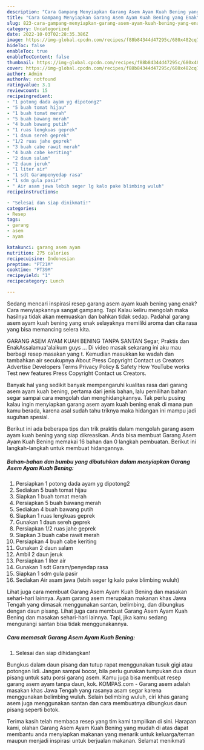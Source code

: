 ```yaml
---
description: "Cara Gampang Menyiapkan Garang Asem Ayam Kuah Bening yang Enak"
title: "Cara Gampang Menyiapkan Garang Asem Ayam Kuah Bening yang Enak"
slug: 823-cara-gampang-menyiapkan-garang-asem-ayam-kuah-bening-yang-enak
category: Uncategorized
date: 2022-10-03T02:28:35.386Z
image: https://img-global.cpcdn.com/recipes/f88b84344d47295c/680x482cq70/garang-asem-ayam-kuah-bening-foto-resep-utama.jpg
hideToc: false
enableToc: true
enableTocContent: false
thumbnail: https://img-global.cpcdn.com/recipes/f88b84344d47295c/680x482cq70/garang-asem-ayam-kuah-bening-foto-resep-utama.jpg
cover: https://img-global.cpcdn.com/recipes/f88b84344d47295c/680x482cq70/garang-asem-ayam-kuah-bening-foto-resep-utama.jpg
author: Admin
authorAv: notfound
ratingvalue: 3.1
reviewcount: 15
recipeingredient:
- "1 potong dada ayam yg dipotong2"
- "5 buah tomat hijau"
- "1 buah tomat merah"
- "5 buah bawang merah"
- "4 buah bawang putih"
- "1 ruas lengkuas geprek"
- "1 daun sereh geprek"
- "1/2 ruas jahe geprek"
- "3 buah cabe rawit merah"
- "4 buah cabe keriting"
- "2 daun salam"
- "2 daun jeruk"
- "1 liter air"
- "1 sdt Garampenyedap rasa"
- "1 sdm gula pasir"
- " Air asam jawa lebih seger lg kalo pake blimbing wuluh"
recipeinstructions:

- "Selesai dan siap dinikmati!"
categories:
- Resep
tags:
- garang
- asem
- ayam

katakunci: garang asem ayam 
nutrition: 275 calories
recipecuisine: Indonesian
preptime: "PT21M"
cooktime: "PT39M"
recipeyield: "1"
recipecategory: Lunch

---
```



Sedang mencari inspirasi resep garang asem ayam kuah bening yang enak? Cara menyiapkannya sangat gampang. Tapi Kalau keliru mengolah maka hasilnya tidak akan memuaskan dan bahkan tidak sedap. Padahal garang asem ayam kuah bening yang enak selayaknya memiliki aroma dan cita rasa yang bisa memancing selera kita.


GARANG ASEM AYAM KUAH BENING TANPA SANTAN Segar, Praktis dan EnakAssalamua&#39;alaikum guys … Di video masak sekarang ini aku mau berbagi resep masakan yang t. Kemudian masukkan ke wadah dan tambahkan air secukupnya About Press Copyright Contact us Creators Advertise Developers Terms Privacy Policy &amp; Safety How YouTube works Test new features Press Copyright Contact us Creators.

Banyak hal yang sedikit banyak mempengaruhi kualitas rasa dari garang asem ayam kuah bening, pertama dari jenis bahan, lalu pemilihan bahan segar sampai cara mengolah dan menghidangkannya. Tak perlu pusing kalau ingin menyiapkan garang asem ayam kuah bening enak di mana pun kamu berada, karena asal sudah tahu triknya maka hidangan ini mampu jadi suguhan spesial.


Berikut ini ada beberapa tips dan trik praktis dalam mengolah garang asem ayam kuah bening yang siap dikreasikan. Anda bisa membuat Garang Asem Ayam Kuah Bening memakai 16 bahan dan 0 langkah pembuatan. Berikut ini langkah-langkah untuk membuat hidangannya.

<!--inarticleads1-->

##### Bahan-bahan dan bumbu yang dibutuhkan dalam menyiapkan Garang Asem Ayam Kuah Bening:

1. Persiapkan 1 potong dada ayam yg dipotong2
1. Sediakan 5 buah tomat hijau
1. Siapkan 1 buah tomat merah
1. Persiapkan 5 buah bawang merah
1. Sediakan 4 buah bawang putih
1. Siapkan 1 ruas lengkuas geprek
1. Gunakan 1 daun sereh geprek
1. Persiapkan 1/2 ruas jahe geprek
1. Siapkan 3 buah cabe rawit merah
1. Persiapkan 4 buah cabe keriting
1. Gunakan 2 daun salam
1. Ambil 2 daun jeruk
1. Persiapkan 1 liter air
1. Gunakan 1 sdt Garam/penyedap rasa
1. Siapkan 1 sdm gula pasir
1. Sediakan  Air asam jawa (lebih seger lg kalo pake blimbing wuluh)


Lihat juga cara membuat Garang Asem Ayam Kuah Bening dan masakan sehari-hari lainnya. Ayam garang asem merupakan makanan khas Jawa Tengah yang dimasak menggunakan santan, belimbing, dan dibungkus dengan daun pisang. Lihat juga cara membuat Garang Asem Ayam Kuah Bening dan masakan sehari-hari lainnya. Tapi, jika kamu sedang mengurangi santan bisa tidak menggunakannya. 

<!--inarticleads2-->

##### Cara memasak Garang Asem Ayam Kuah Bening:


1. Selesai dan siap dihidangkan!

Bungkus dalam daun pisang dan tutup rapat menggunakan tusuk gigi atau potongan lidi. Jangan sampai bocor, bila perlu gunakan tumpukan dua daun pisang untuk satu porsi garang asem. Kamu juga bisa membuat resep garang asem ayam tanpa daun, kok. KOMPAS.com - Garang asem adalah masakan khas Jawa Tengah yang rasanya asam segar karena menggunakan belimbing wuluh. Selain belimbing wuluh, ciri khas garang asem juga menggunakan santan dan cara membuatnya dibungkus daun pisang seperti botok. 

Terima kasih telah membaca resep yang tim kami tampilkan di sini. Harapan kami, olahan Garang Asem Ayam Kuah Bening yang mudah di atas dapat membantu anda menyiapkan makanan yang menarik untuk keluarga/teman maupun menjadi inspirasi untuk berjualan makanan. Selamat menikmati
